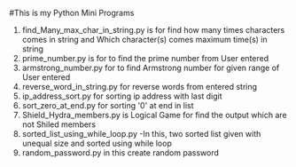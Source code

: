 #This is my Python Mini Programs
1. find_Many_max_char_in_string.py is for find how many times characters comes in string and Which character(s) comes maximum time(s) in string
2. prime_number.py is for to find the prime number from User entered
3. armstrong_number.py for to find Armstrong number for given range of User entered
4. reverse_word_in_string.py for reverse words from entered string
5. ip_address_sort.py for sorting ip address with last digit
6. sort_zero_at_end.py for sorting '0' at end in list
7. Shield_Hydra_members.py is Logical Game for find the output which are not Shiled members
8. sorted_list_using_while_loop.py -In this, two sorted list given with unequal size and sorted using while loop
9. random_password.py in this create random password